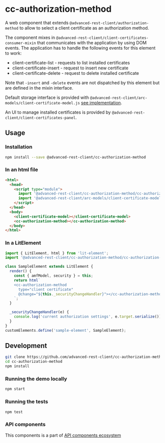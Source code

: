 # cc-authorization-method

A web component that extends `@advanced-rest-client/authorization-method` to allow to select a client certificate as an authorization method.

The component mixes in `@advanced-rest-client/client-certificates-consumer-mixin` that communicates with the application by using DOM events.
The application has to handle the following events for this element to work:

-   client-certificate-list - requests to list installed certificates
-   client-certificate-insert - request to insert new certificate
-   client-certificate-delete - request to delete installed certificate

Note that `-insert` and `-delete` events are not dispatched by this element but are defined in the mixin interface.

Default storage interface is provided with `@advanced-rest-client/arc-models/client-certificate-model.js` [see implementation](https://github.com/advanced-rest-client/arc-models/blob/stage/src/ClientCertificateModel.js).

An UI to manage installed certificates is provided by `@advanced-rest-client/client-certificates-panel`.

## Usage

### Installation

```bash
npm install --save @advanced-rest-client/cc-authorization-method
```

### In an html file

```html
<html>
  <head>
    <script type="module">
      import '@advanced-rest-client/cc-authorization-method/cc-authorization-method.js';
      import '@advanced-rest-client/arc-models/client-certificate-model.js';
    </script>
  </head>
  <body>
    <client-certificate-model></client-certificate-model>
    <cc-authorization-method></cc-authorization-method>
  </body>
</html>
```

### In a LitElement

```js
import { LitElement, html } from 'lit-element';
import '@advanced-rest-client/cc-authorization-method/cc-authorization-method.js';

class SampleElement extends LitElement {
  render() {
    const { amfModel, security } = this;
    return html`
    <cc-authorization-method
      type="client certificate"
      @change="${this._securityChangeHandler}"></cc-authorization-method>
    `;
  }

  _securityChangeHandler(e) {
    console.log('current authorization settings', e.target.serialize());
  }
}
customElements.define('sample-element', SampleElement);
```

## Development

```sh
git clone https://github.com/advanced-rest-client/cc-authorization-method
cd cc-authorization-method
npm install
```

### Running the demo locally

```sh
npm start
```

### Running the tests
```sh
npm test
```

### API components

This components is a part of [API components ecosystem](https://elements.advancedrestclient.com/)

